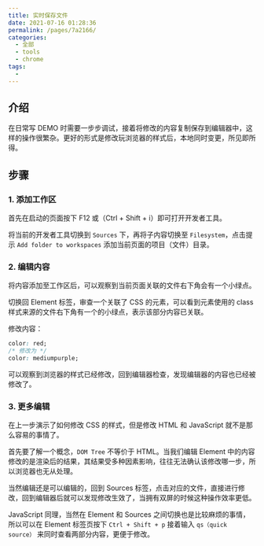 ```yaml
---
title: 实时保存文件
date: 2021-07-16 01:28:36
permalink: /pages/7a2166/
categories: 
  - 全部
  - tools
  - chrome
tags: 
  - 
---
```


## 介绍

在日常写 DEMO 时需要一步步调试，接着将修改的内容复制保存到编辑器中，这样的操作很繁杂。更好的形式是修改玩浏览器的样式后，本地同时变更，所见即所得。




## 步骤

### 1. 添加工作区

首先在启动的页面按下 F12 或（Ctrl + Shift + i）即可打开开发者工具。

将当前的开发者工具切换到 `Sources` 下，再将子内容切换至 `Filesystem`，点击提示 `Add folder to workspaces` 添加当前页面的项目（文件）目录。

### 2. 编辑内容

将内容添加至工作区后，可以观察到当前页面关联的文件右下角会有一个小绿点。

切换回 Element 标签，审查一个关联了 CSS 的元素，可以看到元素使用的 class 样式来源的文件右下角有一个的小绿点，表示该部分内容已关联。

修改内容：

```css
color: red;
/* 修改为 */
color: mediumpurple;
```

可以观察到浏览器的样式已经修改，回到编辑器检查，发现编辑器的内容也已经被修改了。

### 3. 更多编辑

在上一步演示了如何修改 CSS 的样式，但是修改 HTML 和 JavaScript 就不是那么容易的事情了。

首先要了解一个概念，`DOM Tree` 不等价于 HTML。当我们编辑 Element 中的内容修改的是渲染后的结果，其结果受多种因素影响，往往无法确认该修改哪一步，所以浏览器也无从处理。

当然编辑还是可以编辑的，回到 Sources 标签，点击对应的文件，直接进行修改，回到编辑器后就可以发现修改生效了，当拥有双屏的时候这种操作效率更低。

JavaScript 同理，当然在 Element 和 Sources 之间切换也是比较麻烦的事情，所以可以在 Element 标签页按下 `Ctrl + Shift + p` 接着输入 `qs（quick source）` 来同时查看两部分内容，更便于修改。